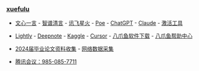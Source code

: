 ### **[xuefulu](http://xuefulu.com/)**

+ [文心一言](https://yiyan.baidu.com/) - [智谱清言](https://chatglm.cn/) - [讯飞星火](https://xinghuo.xfyun.cn/desk) - [Poe](https://poe.com/) - [ChatGPT](https://chat.openai.com/) - [Claude](https://claude.ai/) - [激活工具](https://pan.baidu.com/s/14U3zIG4tG6ZdMBrHaPaLzw?pwd=c65c#list/path=%2FHEU%20KMS%20Activator)

+ [Lightly](https://lightly.teamcode.com/login) - [Deepnote](https://deepnote.com/sign-in) - [Kaggle](https://www.kaggle.com/) - [Cursor](https://www.cursor.so/) - [八爪鱼软件下载](https://www.bazhuayu.com/download/windows) - [八爪鱼帮助中心](https://www.bazhuayu.com/helpcenter)

+ [2024届毕业论文资料收集](https://send2me.cn/b8YG5Ez2/RI-z442A7iRs7A) - [网络数据采集](https://send2me.cn/h4rCMJxh/Q1KUfwPwljj5tQ)

+ [腾讯会议：985-085-7711](https://meeting.tencent.com/p/9850857711)
